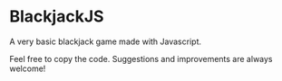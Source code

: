 # BlackjackJS
A very basic blackjack game made with Javascript.

Feel free to copy the code. Suggestions and improvements are always welcome!
